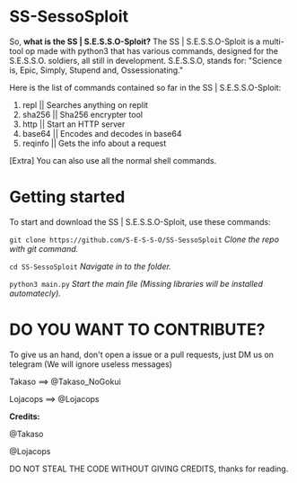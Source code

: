 # SS-SessoSploit

So, **what is the SS | S.E.S.S.O-Sploit?**
The SS | S.E.S.S.O-Sploit is a multi-tool op made with python3 that has various commands, designed for the S.E.S.S.O. soldiers, all still in development.
S.E.S.S.O, stands for: "Science is, Epic, Simply, Stupend and, Ossessionating."

Here is the list of commands contained so far in the SS | S.E.S.S.O-Sploit:
1) repl || Searches anything on replit
2) sha256 || Sha256 encrypter tool
3) http || Start an HTTP server
4) base64 || Encodes and decodes in base64
5) reqinfo || Gets the info about a request

[Extra] You can also use all the normal shell commands.

# Getting started

To start and download the SS | S.E.S.S.O-Sploit, use these commands:

`git clone https://github.com/S-E-S-S-O/SS-SessoSploit` _Clone the repo with git command._

`cd SS-SessoSploit` _Navigate in to the folder._

`python3 main.py` _Start the main file (Missing libraries will be installed automatecly)._

# DO YOU WANT TO CONTRIBUTE?
To give us an hand, don't open a issue or a pull requests, just DM us on telegram (We will ignore useless messages)

Takaso ==> @Takaso_NoGokui

Lojacops ==> @Lojacops

**Credits:**

@Takaso

@Lojacops

DO NOT STEAL THE CODE WITHOUT GIVING CREDITS, thanks for reading.
